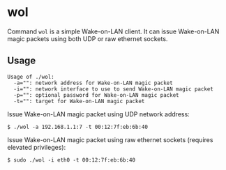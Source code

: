 wol
===

Command `wol` is a simple Wake-on-LAN client.  It can issue Wake-on-LAN magic
packets using both UDP or raw ethernet sockets.

Usage
-----

```
Usage of ./wol:
  -a="": network address for Wake-on-LAN magic packet
  -i="": network interface to use to send Wake-on-LAN magic packet
  -p="": optional password for Wake-on-LAN magic packet
  -t="": target for Wake-on-LAN magic packet
```

Issue Wake-on-LAN magic packet using UDP network address:

```
$ ./wol -a 192.168.1.1:7 -t 00:12:7f:eb:6b:40
```

Issue Wake-on-LAN magic packet using raw ethernet sockets (requires elevated
privileges):

```
$ sudo ./wol -i eth0 -t 00:12:7f:eb:6b:40
```
